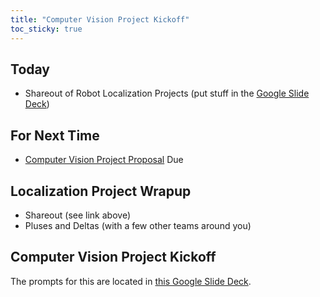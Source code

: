 ```yaml
---
title: "Computer Vision Project Kickoff"
toc_sticky: true
---
```


## Today

* Shareout of Robot Localization Projects (put stuff in the [Google Slide Deck](https://docs.google.com/presentation/d/1Hw12OJLTHiSFiM5jQiF3SGbulnGIhaaPvlIMBZCvAqA/edit?usp=sharing))

## For Next Time

* [Computer Vision Project Proposal](../assignments/computer_vision_project#project-proposal-due-1014) Due

## Localization Project Wrapup
* Shareout (see link above)
* Pluses and Deltas (with a few other teams around you)


## Computer Vision Project Kickoff

The prompts for this are located in [this Google Slide Deck](https://docs.google.com/presentation/d/1wZTL5VmW8KZZDnkZo9OtoqIchtXmtfkR17pxO-VwTJc/edit?usp=sharing).

